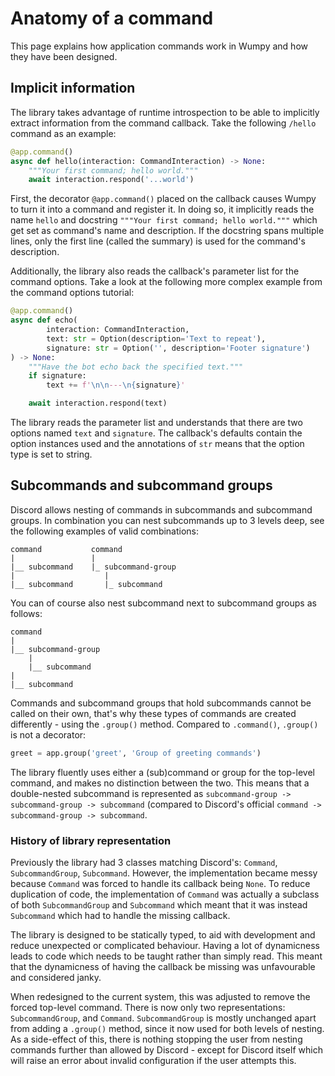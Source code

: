 # Anatomy of a command

This page explains how application commands work in Wumpy and how they have
been designed.

## Implicit information

The library takes advantage of runtime introspection to be able to implicitly
extract information from the command callback. Take the following `/hello`
command as an example:

```python
@app.command()
async def hello(interaction: CommandInteraction) -> None:
    """Your first command; hello world."""
    await interaction.respond('...world')
```

First, the decorator `@app.command()` placed on the callback causes Wumpy to
turn it into a command and register it. In doing so, it implicitly reads the
name `hello` and docstring `"""Your first command; hello world."""` which get
set as command's name and description. If the docstring spans multiple lines,
only the first line (called the summary) is used for the command's description.

Additionally, the library also reads the callback's parameter list for the
command options. Take a look at the following more complex example from the
command options tutorial:

```python
@app.command()
async def echo(
        interaction: CommandInteraction,
        text: str = Option(description='Text to repeat'),
        signature: str = Option('', description='Footer signature')
) -> None:
    """Have the bot echo back the specified text."""
    if signature:
        text += f'\n\n---\n{signature}'

    await interaction.respond(text)
```

The library reads the parameter list and understands that there are two options
named `text` and `signature`. The callback's defaults contain the option
instances used and the annotations of `str` means that the option type is set
to string.

## Subcommands and subcommand groups

Discord allows nesting of commands in subcommands and subcommand groups. In
combination you can nest subcommands up to 3 levels deep, see the following
examples of valid combinations:

```
command           command
|                 |
|__ subcommand    |_ subcommand-group
|                    |
|__ subcommand       |_ subcommand
```

You can of course also nest subcommand next to subcommand groups as follows:

```
command
|
|__ subcommand-group
    |
    |__ subcommand
|
|__ subcommand
```

Commands and subcommand groups that hold subcommands cannot be called on their
own, that's why these types of commands are created differently - using the
`.group()` method. Compared to `.command()`, `.group()` is not a decorator:

```python
greet = app.group('greet', 'Group of greeting commands')
```

The library fluently uses either a (sub)command or group for the top-level
command, and makes no distinction between the two. This means that a
double-nested subcommand is represented as
`subcommand-group -> subcommand-group -> subcommand` (compared to Discord's
official `command -> subcommand-group -> subcommand`.

### History of library representation

Previously the library had 3 classes matching Discord's: `Command`,
`SubcommandGroup`, `Subcommand`. However, the implementation became messy
because `Command` was forced to handle its callback being `None`. To reduce
duplication of code, the implementation of `Command` was actually a subclass
of both `SubcommandGroup` and `Subcommand` which meant that it was instead
`Subcommand` which had to handle the missing callback.

The library is designed to be statically typed, to aid with development and
reduce unexpected or complicated behaviour. Having a lot of dynamicness leads
to code which needs to be taught rather than simply read. This meant that
the dynamicness of having the callback be missing was unfavourable and
considered janky.

When redesigned to the current system, this was adjusted to remove the
forced top-level command. There is now only two representations:
`SubcommandGroup`, and `Command`. `SubcommandGroup` is mostly unchanged apart
from adding a `.group()` method, since it now used for both levels of nesting.
As a side-effect of this, there is nothing stopping the user from nesting
commands further than allowed by Discord - except for Discord itself which will
raise an error about invalid configuration if the user attempts this.
